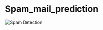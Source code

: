 # Spam_mail_prediction
![Spam Detection](https://github.com/dohabenhabbach/Spam_mail_prediction/assets/108173949/6ee45b1f-6b41-4dee-b996-a89d796e7536)
